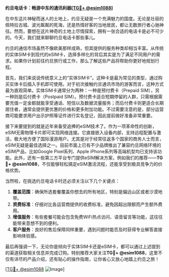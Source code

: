 **约旦电话卡：畅游中东的通讯利器[[TG💪+ @esim1088](https://t.me/s/esim1088)]**

在中东这片神秘而迷人的土地上，约旦无疑是一个充满魅力的国度。无论是壮丽的佩特拉古城、波光粼粼的死海，还是热情好客的当地居民，都让无数旅行者心驰神往。然而，要想在这片神奇的土地上尽情探索，拥有一张合适的电话卡是必不可少的。今天，我们就来聊聊约旦电话卡那些事儿。

约旦的通信市场虽然不像欧美那样成熟，但其提供的服务种类却相当丰富。从传统的实体SIM卡到现代的eSIM卡，选择多样化的背后其实是为了满足不同用户的需求。如果你计划前往约旦旅行或工作，那么了解这些产品将帮助你更好地规划行程。

首先，我们来说说传统意义上的“实体SIM卡”。这种卡是最为常见的类型，通过购买实体卡后插入手机即可使用。对于初次接触约旦通讯市场的游客而言，这种方式最为直观简单。实体SIM卡通常分为两种：一种是预付费卡（Prepaid SIM），另一种则是后付费卡（Postpaid SIM）。预付费卡适合短期停留的人群，只需根据需要充值一定金额就能享受通话、短信以及数据流量服务；而后付费卡则更适合长期居住者，通常会提供更优惠的价格和更多附加功能。不过需要注意的是，部分运营商可能要求用户出示护照等证件进行实名登记，因此提前做好准备非常重要。

接下来要提到的就是近年来备受追捧的eSIM技术了。作为一项革命性的创新，eSIM无需物理卡片即可实现网络连接。它直接嵌入设备内部，支持远程配置与激活，极大地方便了国际漫游用户。尤其是对于经常往返多个国家的商务人士而言，eSIM无疑是最佳选择之一。目前市面上已有不少品牌推出了兼容约旦网络环境的eSIM产品，比如Google Pixel系列、Apple iPhone系列等高端机型均已支持该功能。此外，还有一些第三方平台专门提供eSIM解决方案，例如我们的推荐——**TG💪+ @esim1088**，不仅能够轻松搞定eSIM激活流程，还能享受到极具竞争力的价格优势。

当然啦，在挑选约旦电话卡时还必须关注以下几个关键点：
1. **覆盖范围**：确保所选套餐覆盖你想去的所有地区，特别是偏远山区或者沙漠地带。
2. **资费标准**：仔细对比各运营商提供的收费标准，避免因超出限额而产生额外费用。
3. **增值服务**：有些套餐可能会包含免费WiFi热点访问、语音留言等功能，这往往能带来意想不到的便利。
4. **客户服务**：良好的售后保障同样重要，遇到问题时能否及时获得专业解答直接影响体验感。

最后再强调一下，无论你是倾向于实体SIM卡还是eSIM卡，都可以通过上述提到的渠道获取相关信息并完成订购。特别推荐大家关注**TG💪+ @esim1088**，这里不仅有详尽的产品介绍，还有贴心的操作指南，让你省心又放心地踏上约旦之旅！

[[TG💪+ @esim1088](https://t.me/s/esim1088) ![Image](https://i.postimg.cc/4NQfJmqS/Snipaste-2025-05-13-00-14-12.png)]